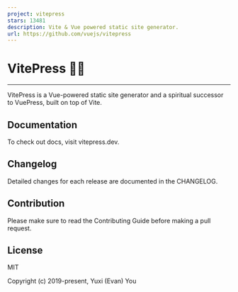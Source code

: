 ```yaml
---
project: vitepress
stars: 13481
description: Vite & Vue powered static site generator.
url: https://github.com/vuejs/vitepress
---
```


VitePress 📝💨
==============

* * *

VitePress is a Vue-powered static site generator and a spiritual successor to VuePress, built on top of Vite.

Documentation
-------------

To check out docs, visit vitepress.dev.

Changelog
---------

Detailed changes for each release are documented in the CHANGELOG.

Contribution
------------

Please make sure to read the Contributing Guide before making a pull request.

License
-------

MIT

Copyright (c) 2019-present, Yuxi (Evan) You
